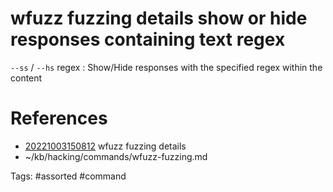 # wfuzz fuzzing details show or hide responses containing text regex
`--ss` / `--hs` regex : Show/Hide responses with the specified regex within the content

# References
- [20221003150812](/zet/20221003150812/README.md) wfuzz fuzzing details
- ~/kb/hacking/commands/wfuzz-fuzzing.md

Tags:
    #assorted #command
